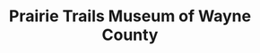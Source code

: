 ---
layout: repo
title: "Prairie Trails Museum of Wayne County"
id: 11838
permalink: repos/11838/
---
